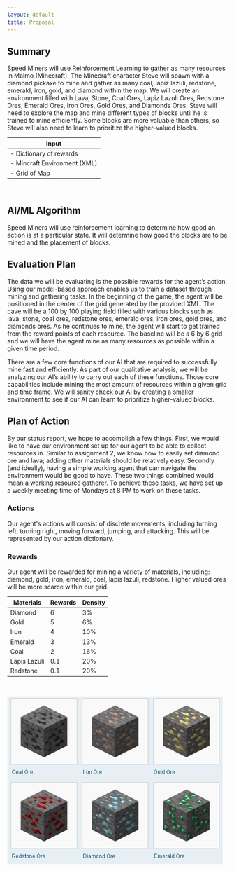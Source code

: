 ```yaml
---
layout: default
title: Proposal
---
```


## Summary
Speed Miners will use Reinforcement Learning to gather as many resources in Malmo (Minecraft). The Minecraft character Steve will spawn with a diamond pickaxe to mine and gather as many coal, lapiz lazuli, redstone, emerald, iron, gold, and diamond within the map.  We will create an environment filled with Lava, Stone, Coal Ores, Lapiz Lazuli Ores, Redstone Ores, Emerald Ores, Iron Ores, Gold Ores, and Diamonds Ores. Steve will need to explore the map and mine different types of blocks until he is trained to mine efficiently. Some blocks are more valuable than others, so Steve will also need to learn to prioritize the higher-valued blocks.

| Input      
| ----------- |
| - Dictionary of rewards       |
| - Mincraft Environment (XML)   |         
| - Grid of Map|
<br>

## AI/ML Algorithm
Speed Miners will use reinforcement learning to determine how good an action is at a particular state. It will determine how good the blocks are to be mined and the placement of blocks.

## Evaluation Plan
The data we will be evaluating is the possible rewards for the agent’s action. Using our model-based approach enables us to train a dataset through mining and gathering tasks. In the beginning of the game, the agent will be positioned in the center of the grid generated by the provided XML. The cave will be a 100 by 100 playing field filled with various blocks such as lava, stone, coal ores, redstone ores, emerald ores, iron ores, gold ores, and diamonds ores. As he continues to mine, the agent will start to get trained from the reward points of each resource. The baseline will be a 6 by 6 grid and we will have the agent mine as many resources as possible within a given time period.

There are a few core functions of our AI that are required to successfully mine fast and efficiently. As part of our qualitative analysis, we will be analyzing our AI’s ability to carry out each of these functions. Those core capabilities include mining the most amount of resources within a given grid and time frame. We will sanity check our AI by creating a smaller environment to see if our AI can learn to prioritize higher-valued blocks. 

## Plan of Action
By our status report, we hope to accomplish a few things. First, we would like to have our environment set up for our agent to be able to collect resources in. Similar to assignment 2, we know how to easily set diamond ore and lava; adding other materials should be relatively easy. Secondly (and ideally), having a simple working agent that can navigate the environment would be good to have. These two things combined would mean a working resource gatherer. To achieve these tasks, we have set up a weekly meeting time of Mondays at 8 PM to work on these tasks.

### Actions
Our agent's actions will consist of discrete movements, including turning left, turning right, moving forward, jumping, and attacking. This will be represented by our action dictionary.

### Rewards
Our agent will be rewarded for mining a variety of materials, including: diamond, gold, iron, emerald, coal, lapis lazuli, redstone. Higher valued ores will be more scarce within our grid.


| Materials | Rewards | Density |
| ----------- | ----------- | ----------- |
| Diamond | 6 | 3% |
| Gold | 5 | 6% |
| Iron | 4 | 10% |
| Emerald | 3 | 13% |
| Coal | 2 | 16% |
| Lapis Lazuli | 0.1 | 20% |
| Redstone | 0.1 | 20% |

<br>

![ores](./images/ores.png)